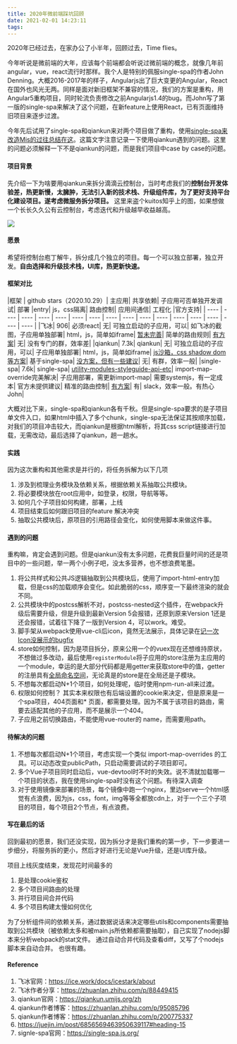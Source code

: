 ```yaml
---
title: 2020年微前端踩坑回顾
date: 2021-02-01 14:23:11
tags:
---
```


2020年已经过去，在家办公了小半年，回顾过去，Time flies。

今年听说是微前端的大年，应该每个前端都会听说过微前端的概念，就像几年前angular，vue，react流行时那样。我个人是特别的佩服single-spa的作者John Denning。大概2016-2017年的样子，Angularjs出了巨大变更的Angular，React在国外也风光无两。同样是面对新旧框架不兼容的情况，我们的方案是重构，用Angular5重构项目，同时轮流负责修改之前Angularjs1.4的bug。而John写了第一版的single-spa来解决了这个问题，在新feature上使用React，已有页面维持旧项目来逐步过渡。

今年先后试用了single-spa和qiankun来对两个项目做了重构，使用[single-spa来改造Mis的过往总结在这](https://guguji5.github.io/Single-spa%E5%BE%AE%E6%9C%8D%E5%8A%A1%E5%8C%96%E5%89%8D%E7%AB%AF%E9%A1%B9%E7%9B%AE%E6%80%BB%E7%BB%93/)。这篇文字注意记录一下使用qiankun遇到的问题。这里的问题必须解释一下不是qiankun的问题，而是我们项目中case by case的问题。

#### 项目背景
先介绍一下为啥要用qiankun来拆分滴滴云控制台，当时考虑我们的**控制台开发体验差，热更新慢，太臃肿，无法引入新的技术栈、升级组件库，为了更好支持平台化建设项目。遂考虑微服务拆分项目。**
这里来盗个kuitos知乎上的图，如果想做一个长长久久公有云控制台，考虑迭代和升级越早收益越高。

![](http://img-ys011.didistatic.com/static/dc2img/do1_erbRkYpYxwlqUBsp57i5)

#### 愿景
希望将控制台庖丁解牛，拆分成几个独立的项目。每一个可以独立部署，独立开发。**自由选择和升级技术栈，UI库，热更新快速。**

#### 框架对比

|框架	| github stars（2020.10.29）|	主应用|	共享依赖|	子应用可否单独开发调试|	部署	|entry|	js，css隔离|	路由控制|	应用间通信|	工程化	|官方支持|
|  ----  | ----  | ----  | ----  | ----  | ----  | ----  | ----  | ----  | ----  | ----  | ----  | ----  | ----  | ----  | ----  |
|飞冰|	906|	必须react|	无|	可独立启动的子应用，可以|	如飞冰的截图，子应用单独部署|	html，js，简单如iframe|	[暂未完善](https://ice.work/docs/icestark/guide/sandbox)|	简单的路由规则|	[有方案](https://ice.work/docs/icestark/guide/interaction)|	无|	没有专门的群，效率差|
|qiankun|	7.3k|	qiankun|	无|	可独立启动的子应用，可以|	子应用单独部署|	html，js，简单如iframe|	[js沙箱，css shadow dom等方案](https://zhuanlan.zhihu.com/p/200775337)|	基于single-spa|	[没方案，但有一些建议](https://zhuanlan.zhihu.com/p/200775337)|	无|	有群，效率一般|
|single-spa|	7.6k|	single-spa|	[utility-modules-styleguide-api-etc](https://single-spa.js.org/docs/recommended-setup#utility-modules-styleguide-api-etc)|	import-map-override完美解决|	子应用部署，需更新import-map|	需要systemjs，有一定成本|	官方未提供建议|	精准的路由控制|	[有方案](https://single-spa.js.org/docs/recommended-setup/)|	有|	slack，效率一般。有热心John|

大概对比下来，single-spa和qiankun各有千秋。但是single-spa要求的是子项目单文件入口，如果html中插入了多个chunk，single-spa无法保证其按顺序加载，对我们的项目冲击较大，而qiankun是根据html解析，将其css script链接进行加载，无需改动，最后选择了qiankun，趟一趟水。

#### 实践
因为这次重构和其他需求是并行的，将任务拆解为以下几项
1. 涉及到梳理业务模块及依赖关系，根据依赖关系抽取公共模块。
1. 将必要模块放在root应用中，如登录，权限，导航等等。
1. 如何几个子项目如何构建，部署，上线
1. 项目结束后如何跟旧项目的feature 解决冲突
1. 抽取公共模块后，原项目的引用路径会变化，如何使用脚本来做这件事。


#### 遇到的问题
重构嘛，肯定会遇到问题。但是qiankun没有太多问题，花费我巨量时间的还是项目中的一些问题，举一两个小例子吧，没太多营养，也不想浪费笔墨。

1. 将公共样式和公共JS逻辑抽取到公共模块后，使用了import-html-entry加载，但是css的加载顺序会变化。如此脆弱的css，顺序变一下最终渲染的就会不同。
1. 公共模块中的postcss解析不对，postcss-nested这个插件，在webpack升级后需要升级，但是升级到最新Version 5会报错，还原到原来Version 1还是还会报错，试着往下降了一版到Version 4，可以work。难受。
1. 脚手架从webpack使用vue-cli后icon，竟然无法展示，具体记录在[记一次Icon没展示的bugfix](https://guguji5.github.io/2.%E8%AE%B0%E4%B8%80%E6%AC%A1Icon%E6%B2%A1%E5%B1%95%E7%A4%BA%E7%9A%84bugfix/)
1. store如何控制，因为是项目拆分，原来公用一个的vuex现在还想维持原状，不想做过多改动，最后使用`registerModule`将子应用的store注册为主应用的一个module，幸运的是大部分代码都是用getter来获取store中的值，getter的注册具有[全局命名空间](https://vuex.vuejs.org/zh/guide/modules.html#%E5%91%BD%E5%90%8D%E7%A9%BA%E9%97%B4)，无论真是的store是在全局还是子模块。
1. 不想每次都启动N+1个项目，如何处理呢，临时使用npm-run-all来过渡。
1. 权限如何控制？ 其实本来权限也有后端设置的cookie来决定，但是原来是一个spa项目，404页面和* 页面，都需要处理。因为不属于该项目的路由，需要去适配其他的子应用，而不是展示一个404。
1. 子应用之前切换路由，不能使用vue-router的 name，而需要用path。

#### 待解决的问题

1. 不想每次都启动N+1个项目，考虑实现一个类似 import-map-overrides 的工具。可以动态改变publicPath，只启动需要调试的子项目即可。
1. 多个Vue子项目同时启动后，vue-devtool时不时的失效。说不清就加载哪一个项目的状态，我在使用single-spa时没有这个问题。有待深入调查
1. 对于使用镜像来部署的场景，每个镜像中跑一个nginx，里边serve一个html感觉有点浪费，因为js，css，font，img等等全都放cdn上，对于一个三个子项目的项目，每个项目2个节点，有点浪费。

#### 写在最后的话
回到最初的愿景，我们还没实现，因为拆分才是我们重构的第一步，下一步要进一步细分，将服务拆的更小，然后才好进行无论是Vue升级，还是UI库升级。

项目上线灰度结束，发现花时间最多的
1. 是处理cookie鉴权
1. 多个项目间路由的处理
1. 并行项目间合并代码
1. 多个项目构建太慢如何优化

为了分析组件间的依赖关系，通过数据说话来决定哪些utils和components需要抽取到公共模块（被依赖太多和被main.js所依赖都需要抽取），自己实现了nodejs脚本来分析webpack的stat文件。
通过自动合并代码及查看diff，又写了个nodejs脚本来自动合并。
也很有趣。

#### Reference

1. 飞冰官网：https://ice.work/docs/icestark/about
1. 飞冰作者分享：https://zhuanlan.zhihu.com/p/88449415
1. qiankun官网：https://qiankun.umijs.org/zh
1. qiankun作者博客：https://zhuanlan.zhihu.com/p/95085796  
1. qiankun作者博客：https://zhuanlan.zhihu.com/p/200775337 
1. https://juejin.im/post/6856569463950639117#heading-15 
1. signle-spa官网：https://single-spa.js.org/
